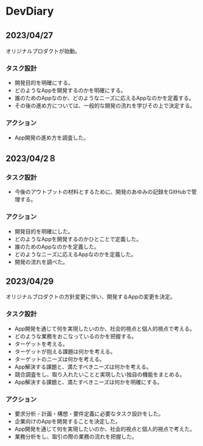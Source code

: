 # DevDiary

## 2023/04/27　　
オリジナルプロダクトが始動。  
### タスク設計  
- 開発目的を明確にする。
- どのようなAppを開発するのかを明確にする。
- 誰のためのAppなのか、どのようなニーズに応えるAppなのかを定義する。
- その後の進め方については、一般的な開発の流れを学びその上で決定する。
### アクション
- App開発の進め方を調査した。


## 2023/04/2８  
### タスク設計
- 今後のアウトプットの材料とするために、開発のあゆみの記録をGitHubで管理する。
### アクション
- 開発目的を明確にした。
- どのようなAppを開発するのかひとことで定義した。
- 誰のためのAppなのかを定義した。
- どのようなニーズに応えるAppなのかを定義した。
- 開発の流れを調べた。


## 2023/04/29
オリジナルブロダクトの方針変更に伴い、開発するAppの変更を決定。
### タスク設計
- App開発を通じて何を実現したいのか、社会的視点と個人的視点で考える。
- どのような業務をおこなっているのかを把握する。
- ターゲットを考える。
- ターゲットが抱える課題は何かを考える。
- ターゲットのニーズは何かを考える。
- App解決する課題と、満たすべきニーズは何かを考える。
- 競合調査をし、取り入れたいことと実現したい独自の機能をまとめる。
- App解決する課題と、満たすべきニーズは何かを明確にする。

### アクション
- 要求分析・計画・構想・要件定義に必要なタスク設計をした。
- 企業向けのAppを開発することを決定した。
- App開発を通じて何を実現したいのか、社会的視点と個人的視点で考えた。
- 業務分析をし、取引の際の業務の流れを把握した。